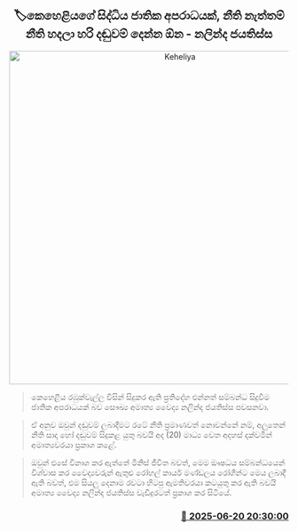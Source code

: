 <p align='center'><b><h2 align='center' title='Keheliya's incident is a national crime, if there are no laws, laws should be made and punishment should be meted out - Nalinda Jayatissa'>🏷කෙහෙළියගේ සිද්ධිය ජාතික අපරාධයක්, නීති නැත්තම් නීති හදලා හරි දඬුවම් දෙන්න ඕන - නලින්ද ජයතිස්ස</h2></b></p>
<p align='center'><img src='https://helakuru.sgp1.cdn.digitaloceanspaces.com/esana/images/lib/nalinda-jayathissa-katukurunda.jpg' width='600' alt='Keheliya's incident is a national crime, if there are no laws, laws should be made and punishment should be meted out - Nalinda Jayatissa'></p>

> කෙහෙළිය රඹුක්වැල්ල විසින් සිදුකර ඇති ප්‍රතිදේහ එන්නත් සම්බන්ධ සිදුවීම ජාතික අපරාධයක් බව සෞඛ්‍ය අමාත්‍ය වෛද්‍ය නලින්ද ජයතිස්ස පවසනවා.

> ඒ අනුව ඔවුන් දඬුවම් ලබාදී‍මට රටේ නීති ප්‍රමාණවත් නොවන්නේ නම්, අලුතෙන් නීති සාදා හෝ දඬුවම් සිදුකළ යුතු බවයි අද (20) මාධ්‍ය වෙත අදහස් දක්වමින් අමාත්‍යවරයා ප්‍රකාශ කළේ.

> ඔවුන් එසේ විනාශ කර ඇත්තේ මිනිස් ජීවිත බවත්, මෙම ‍ඖෂධය සම්බන්ධයෙන් විශ්වාස කර වෛද්‍යවරුන් ඇතුළු රෝහල් කාර්ය මණ්ඩලය රෝගීන්ට මෙය ලබාදී ඇති බවත්, එම සියලු දෙනාම රවටා හිටපු ඇමතිවරයා කටයුතු කර ඇති බවයි අමාත්‍ය වෛද්‍ය නලින්ද ජයතිස්ස වැඩිදුරටත් ප්‍රකාශ කර සිටියේ.



<h3 align='right'><a href='https://www.helakuru.lk/esana/p/111212/'>📅 2025-06-20 20:30:00</a></h3>
